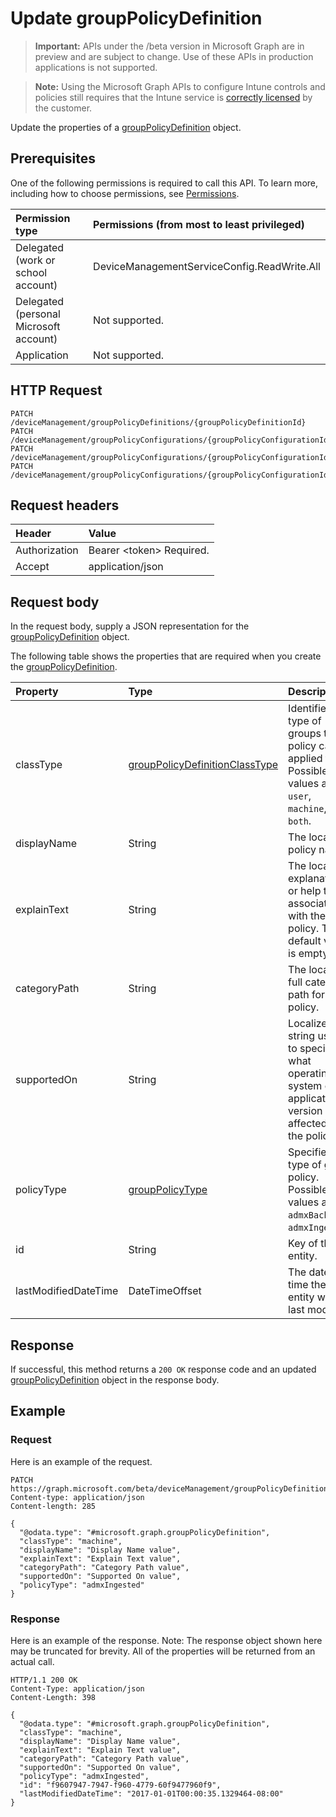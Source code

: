 ﻿# Update groupPolicyDefinition

> **Important:** APIs under the /beta version in Microsoft Graph are in preview and are subject to change. Use of these APIs in production applications is not supported.

> **Note:** Using the Microsoft Graph APIs to configure Intune controls and policies still requires that the Intune service is [correctly licensed](https://go.microsoft.com/fwlink/?linkid=839381) by the customer.

Update the properties of a [groupPolicyDefinition](../resources/intune-grouppolicy-grouppolicydefinition.md) object.
## Prerequisites
One of the following permissions is required to call this API. To learn more, including how to choose permissions, see [Permissions](../../../concepts/permissions-reference.md).

|Permission type|Permissions (from most to least privileged)|
|:---|:---|
|Delegated (work or school account)|DeviceManagementServiceConfig.ReadWrite.All|
|Delegated (personal Microsoft account)|Not supported.|
|Application|Not supported.|

## HTTP Request
<!-- {
  "blockType": "ignored"
}
-->
``` http
PATCH /deviceManagement/groupPolicyDefinitions/{groupPolicyDefinitionId}
PATCH /deviceManagement/groupPolicyConfigurations/{groupPolicyConfigurationId}/definitionValues/{groupPolicyDefinitionValueId}/definition
PATCH /deviceManagement/groupPolicyConfigurations/{groupPolicyConfigurationId}/definitionValues/{groupPolicyDefinitionValueId}/presentationValues/{groupPolicyPresentationValueId}/presentation/definition
PATCH /deviceManagement/groupPolicyConfigurations/{groupPolicyConfigurationId}/definitionValues/{groupPolicyDefinitionValueId}/presentationValues/{groupPolicyPresentationValueId}/presentation/definition/definitionFile/definitions/{groupPolicyDefinitionId}
```

## Request headers
|Header|Value|
|:---|:---|
|Authorization|Bearer &lt;token&gt; Required.|
|Accept|application/json|

## Request body
In the request body, supply a JSON representation for the [groupPolicyDefinition](../resources/intune-grouppolicy-grouppolicydefinition.md) object.

The following table shows the properties that are required when you create the [groupPolicyDefinition](../resources/intune-grouppolicy-grouppolicydefinition.md).

|Property|Type|Description|
|:---|:---|:---|
|classType|[groupPolicyDefinitionClassType](../resources/intune-grouppolicy-grouppolicydefinitionclasstype.md)|Identifies the type of groups the policy can be applied to. Possible values are: `user`, `machine`, `both`.|
|displayName|String|The localized policy name.|
|explainText|String|The localized explanation or help text associated with the policy. The default value is empty.|
|categoryPath|String|The localized full category path for the policy.|
|supportedOn|String|Localized string used to specify what operating system or application version is affected by the policy.|
|policyType|[groupPolicyType](../resources/intune-grouppolicy-grouppolicytype.md)|Specifies the type of group policy. Possible values are: `admxBacked`, `admxIngested`.|
|id|String|Key of the entity.|
|lastModifiedDateTime|DateTimeOffset|The date and time the entity was last modified.|



## Response
If successful, this method returns a `200 OK` response code and an updated [groupPolicyDefinition](../resources/intune-grouppolicy-grouppolicydefinition.md) object in the response body.

## Example
### Request
Here is an example of the request.
``` http
PATCH https://graph.microsoft.com/beta/deviceManagement/groupPolicyDefinitions/{groupPolicyDefinitionId}
Content-type: application/json
Content-length: 285

{
  "@odata.type": "#microsoft.graph.groupPolicyDefinition",
  "classType": "machine",
  "displayName": "Display Name value",
  "explainText": "Explain Text value",
  "categoryPath": "Category Path value",
  "supportedOn": "Supported On value",
  "policyType": "admxIngested"
}
```

### Response
Here is an example of the response. Note: The response object shown here may be truncated for brevity. All of the properties will be returned from an actual call.
``` http
HTTP/1.1 200 OK
Content-Type: application/json
Content-Length: 398

{
  "@odata.type": "#microsoft.graph.groupPolicyDefinition",
  "classType": "machine",
  "displayName": "Display Name value",
  "explainText": "Explain Text value",
  "categoryPath": "Category Path value",
  "supportedOn": "Supported On value",
  "policyType": "admxIngested",
  "id": "f9607947-7947-f960-4779-60f9477960f9",
  "lastModifiedDateTime": "2017-01-01T00:00:35.1329464-08:00"
}
```





